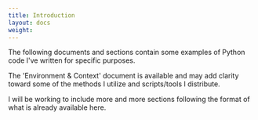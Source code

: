 ```yaml
---
title: Introduction
layout: docs
weight: 
---
```

The following documents and sections contain some examples of Python code I've written for specific purposes. 

The 'Environment & Context' document is available and may add clarity toward some of the methods I utilize and scripts/tools I distribute.

I will be working to include more and more sections following the format of what is already available here.
